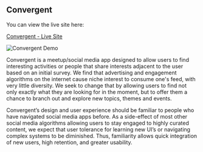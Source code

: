 ## Convergent

You can view the live site here:

[Convergent - Live Site](https://convergent-nine.vercel.app/)

![Convergent Demo](https://github.com/TylerET/convergent/blob/main/src/assets/Convergent.gif)

Convergent is a meetup/social media app designed to allow users to find interesting activities or people that share interests adjacent to the user based on an initial survey. We find that advertising and engagement algorithms on the internet cause niche interest to consume one's feed, with very little diversity. We seek to change that by allowing users to find not only exactly what they are looking for in the moment, but to offer them a chance to branch out and explore new topics, themes and events.

Convergent’s design and user experience should be familiar to people who have navigated social media apps before. As a side-effect of most other social media algorithms allowing users to stay engaged to highly curated content, we expect that user tolerance for learning new UI’s or navigating complex systems to be diminished. Thus, familiarity allows quick integration of new users, high retention, and greater usability.
